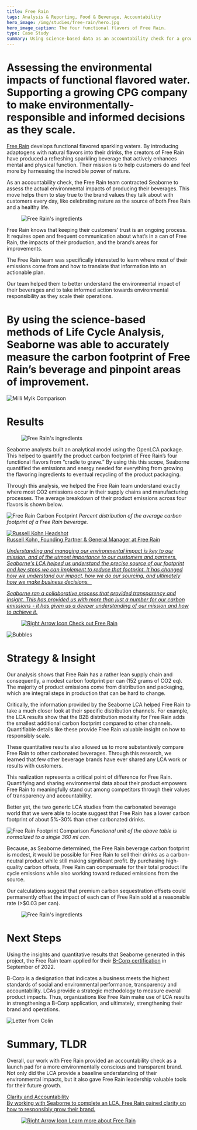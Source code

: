 ```yaml
---
title: Free Rain
tags: Analysis & Reporting, Food & Beverage, Accountability
hero_image: /img/studies/free-rain/hero.jpg
hero_image_caption: The four functional flavors of Free Rain.
type: Case Study
summary: Using science-based data as an accountability check for a growing beverage company.
---
```

# Assessing the environmental impacts of functional flavored water. Supporting a growing CPG company to make environmentally-responsible and informed decisions as they scale.

<div class="cols items-center">
  <main>
    <p className="mb_75">
      <a href="https://freerain.com">Free Rain</a> develops functional flavored sparkling waters. By introducing adaptogens with natural flavors into their drinks, the creators of Free Rain have produced a refreshing sparkling beverage that actively enhances mental and physical function. Their mission is to help customers do and feel more by harnessing the incredible power of nature.
    </p>
    <p className="mb_75">
      As an accountability check, the Free Rain team contracted Seaborne to assess the actual environmental impacts of producing their beverages. This move helps them to stay true to the brand values they talk about with customers every day, like celebrating nature as the source of both Free Rain and a healthy life.
    </p>
  </main>
  <figure>
    <img src="/img/studies/free-rain/ingredients.jpg" alt="Free Rain's ingredients">
  </figure>
</div>


Free Rain knows that keeping their customers’ trust is an ongoing process. It requires open and frequent communication about what’s in a can of Free Rain, the impacts of their production, and the brand’s areas for improvements. 

The Free Rain team was specifically interested to learn where most of their emissions come from and how to translate that information into an actionable plan. 

Our team helped them to better understand the environmental impact of their beverages and to take informed action towards environmental responsibility as they scale their operations.

# By using the science-based methods of Life Cycle Analysis, Seaborne was able to accurately measure the carbon footprint of Free Rain’s beverage and pinpoint areas of improvement. 

![Milli Mylk Comparison](/img/studies/free-rain/product.jpg)

# Results

<div class="cols items-center">
  <figure>
    <img src="/img/studies/free-rain/ingredients-2.jpg" alt="Free Rain's ingredients">
  </figure>
  <p>
    Seaborne analysts built an analytical model using the OpenLCA package. This helped to quantify the product carbon footprint of Free Rain’s four functional flavors from “cradle to grave.” By using this this scope, Seaborne quantified the emissions and energy needed for everything from growing the flavoring ingredients to eventual recycling of the product packaging. 
  </p>
</div>

Through this analysis, we helped the Free Rain team understand exactly where most CO2 emissions occur in their supply chains and manufacturing processes. The average breakdown of their product emissions across four flavors is shown below.

![Free Rain Carbon Footprint](/img/studies/free-rain/chart-1.svg)
*Percent distribution of the average carbon footprint of a Free Rain beverage.*

<a className="callout-card mb4_5 md:mb6" href="https://freerain.com" target="_blank" rel="noreferrer">
  <img className="headshot mb_5" src="/img/studies/free-rain/russell.jpg" alt="Russell Kohn Headshot" />
  <aside>
    Russell Kohn, Founding Partner & General Manager at Free Rain
  </aside>
  <main>
    <p className="mb_75">
      <em>
Understanding and managing our environmental impact is key to our mission, and of the utmost importance to our customers and partners. Seaborne's LCA helped us understand the precise source of our footprint and key steps we can implement to reduce that footprint. It has changed how we understand our impact, how we do our sourcing, and ultimately how we make business decisions.
       </em>
    </p>
    <p className="mb_75">
      <em>
Seaborne ran a collaborative process that provided transparency and insight. This has provided us with more than just a number for our carbon emissions - it has given us a deeper understanding of our mission and how to achieve it.
      </em>
    </p>
  </main>
  <figure>
    <img
      alt="Right Arrow Icon"
      src="/img/squiggle-arrow-right.svg"
    />
    Check out Free Rain
  </figure>
</a>

![Bubbles](/img/studies/free-rain/bubbles.png)

# Strategy & Insight

Our analysis shows that Free Rain has a rather lean supply chain and consequently, a modest carbon footprint per can (152 grams of CO2 eq). The majority of product emissions come from distribution and packaging, which are integral steps in production that can be hard to change. 

Critically, the information provided by the Seaborne LCA helped Free Rain to take a much closer look at their specific distribution channels. For example, the LCA results show that the B2B distribution modality for Free Rain adds the smallest additional carbon footprint compared to other channels. Quantifiable details like these provide Free Rain valuable insight on how to responsibly scale. 

These quantitative results also allowed us to more substantively compare Free Rain to other carbonated beverages. Through this research, we learned that few other beverage brands have ever shared any LCA work or results with customers. 

This realization represents a critical point of difference for Free Rain. Quantifying and sharing environmental data about their product empowers Free Rain to meaningfully stand out among competitors through their values of transparency and accountability. 

Better yet, the two generic LCA studies from the carbonated beverage world that we were able to locate suggest that Free Rain has a lower carbon footprint of about 5%-30% than other carbonated drinks.

![Free Rain Footprint Comparison](/img/studies/free-rain/chart-2.svg)
*Functional unit of the above table is normalized to a single 360 ml can.*

<div class="cols items-center">
  <main>
    <p className="mb_75">
      Because, as Seaborne determined, the Free Rain beverage carbon footprint is modest, it would be possible for Free Rain to sell their drinks as a carbon-neutral product while still making significant profit. By purchasing high-quality carbon offsets, Free Rain can compensate for their total product life cycle emissions while also working toward reduced emissions from the source. 
    </p>
    <p>
      Our calculations suggest that premium carbon sequestration offsets could permanently offset the impact of each can of Free Rain sold at a reasonable rate (>$0.03 per can).
    </p>
  </main>
  <figure>
    <img src="/img/studies/free-rain/ingredients-3.jpg" alt="Free Rain's ingredients">
  </figure>
</div>

# Next Steps

Using the insights and quantitative results that Seaborne generated in this project, the Free Rain team applied for their [B-Corp certification](https://www.bcorporation.net/en-us/) in September of 2022.

B-Corp is a designation that indicates a business meets the highest standards of social and environmental performance, transparency and accountability. LCAs provide a strategic methodology to measure overall product impacts. Thus, organizations like Free Rain make use of LCA results in strengthening a B-Corp application, and ultimately, strengthening their brand and operations.

![Letter from Colin](/img/studies/free-rain/letter.jpg)

# Summary, TLDR

Overall, our work with Free Rain provided an accountability check as a launch pad for a more environmentally conscious and transparent brand. Not only did the LCA provide a baseline understanding of their environmental impacts, but it also gave Free Rain leadership valuable tools for their future growth.

<a className="callout-card" href="https://freerain.com" target="_blank">
  <aside>
    Clarity and Accountability
  </aside>
  <main>
    By working with Seaborne to complete an LCA, Free Rain gained clarity on how to responsibly grow their brand. 
  </main>
  <figure>
    <img
      alt="Right Arrow Icon"
      src="/img/squiggle-arrow-right.svg"
    />
    Learn more about Free Rain
  </figure>
</a>
